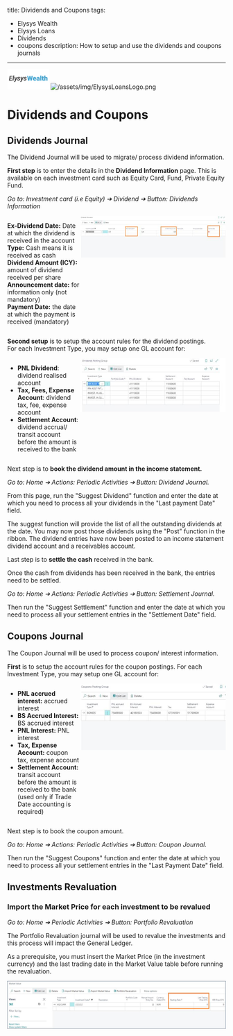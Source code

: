 title: Dividends and Coupons
tags: 
 - Elysys Wealth
 - Elysys Loans
 - Dividends
  - coupons
description: How to setup and use the dividends and coupons journals
---
![/assets/img/ElysysLoansLogo.png](../../assets/img/ElysysWealthLogo.png) ![/assets/img/ElysysLoansLogo.png](../../assets/img/ElysysLoansLogo.png)

# Dividends and Coupons
## **Dividends Journal**

The Dividend Journal will be used to migrate/ process dividend
information.

**First step** is to enter the details in the **Dividend Information**
page. This is available on each investment card such as Equity Card,
Fund, Private Equity Fund.

*Go to: Investment card (i.e Equity) ➔ Dividend ➔ Button: Dividends
Information*

<div style= "display:flex; align-items:stretch; align-content:space-between">
    <div class="text" style="flex: 1">

  **Ex-Dividend Date:** Date at which the dividend is received in the account   
  **Type:** Cash means it is received as cash   
  **Dividend Amount (ICY):** amount of dividend received per share  
  **Announcement date:** for information only (not mandatory)   
  **Payment Date:** the date at which the payment is received (mandatory)   


  </div>
      <div class="image" style= "flex: 2">
        <img src="../../assets/img/DividendsCoupons/image001.jpg"/>
    </div>
 </div>

  **Second setup** is to setup the account rules for the dividend
postings.   
For each Investment Type, you may setup one GL account for:

<div style= "display:flex; align-items:stretch; align-content:space-between">
    <div class="text" style="flex: 1">


-   **PNL Dividend**: dividend realised account
-   **Tax, Fees, Expense Account**: dividend tax, fee, expense account
-   **Settlement Account**: dividend accrual/ transit account before the amount is received to the bank

  </div>
      <div class="image" style= "flex: 2">
        <img src="../../assets/img/DividendsCoupons/image002.jpg"/>
    </div>
 </div>



Next step is to **book the dividend amount in the income statement.**

*Go to: Home ➔ Actions: Periodic Activities ➔ Button: Dividend Journal.*

From this page, run the \"Suggest Dividend\" function and enter the date
at which you need to process all your dividends in the \"Last payment
Date\" field.

The suggest function will provide the list of all the outstanding
dividends at the date. You may now post those dividends using the "Post"
function in the ribbon. The dividend entries have now been posted to an
income statement dividend account and a receivables account.

Last step is to **settle the cash** received in the bank.

Once the cash from dividends has been received in the bank, the entries
need to be settled.

*Go to: Home ➔ Actions: Periodic Activities ➔ Button: Settlement
Journal.*

Then run the \"Suggest Settlement\" function and enter the date at which
you need to process all your settlement entries in the \"Settlement
Date\" field.

## **Coupons Journal**

The Coupon Journal will be used to process coupon/ interest information.

   **First** is to setup the account rules for the coupon postings.
For each Investment Type, you may setup one GL account for:
<div style= "display:flex; align-items:stretch; align-content:space-between">
    <div class="text" style="flex: 1">

-   **PNL accrued interest:** accrued interest
-   **BS Accrued Interest:** BS accrued interest
-   **PNL Interest:** PNL interest
-   **Tax, Expense Account:** coupon tax, expense account
-   **Settlement Account:** transit account before the amount is received to the bank (used only if Trade Date accounting is required)

  </div>
      <div class="image" style= "flex: 2">
        <img src="../../assets/img/DividendsCoupons/image003.jpg"/>
    </div>
 </div>






Next step is to book the coupon amount.

*Go to: Home ➔ Actions: Periodic Activities ➔ Button: Coupon Journal.*

Then run the \"Suggest Coupons\" function and enter the date at which
you need to process all your settlement entries in the \"Last Payment
Date\" field.

## **Investments Revaluation**

### **Import the Market Price for each investment to be revalued**

*Go to: Home ➔ Periodic Activities ➔ Button: Portfolio Revaluation*

The Portfolio Revaluation journal will be used to revalue the
investments and this process will impact the General Ledger.

As a prerequisite, you must insert the Market Price (in the investment
currency) and the last trading date in the Market Value table before
running the revaluation.

![](../../assets/img/DividendsCoupons/image004.jpg)
